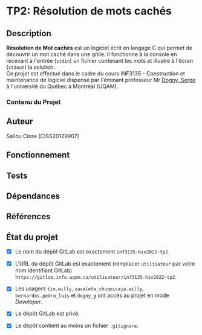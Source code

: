 # TP2: Résolution de mots cachés 
## Description
**Résolution de Mot cachés** est un logiciel écrit en langage C qui permet de découvrir un mot caché dans une grille.  Il fonctionne à la console en recevant à l'entrée (`stdin`) un fichier contenant les mots et illustre à l'écran (`stdout`) la solution. \
Ce projet est effectué dans le cadre du cours INF3135 - Construction et maintenance de logiciel dispensé par l'éminant professeur Mr [Dogny, Serge](https://gitlab.info.uqam.ca/dogny_g) à l'université du Québec à Montréal (UQAM).


### Contenu du Projet 


## Auteur 
Saliou Cisse (CISS20129907)

## Fonctionnement

## Tests 


## Dépendances 

## Références

## État du projet 

* [x] Le nom du dépôt GitLab est exactement `inf3135-hiv2022-tp2`. 
* [x] L'URL du dépôt GitLab est exactement (remplacer `utilisateur` par votre
  nom identifiant GitLab) `https://gitlab.info.uqam.ca/utilisateur/inf3135-hiv2022-tp2`.
  
* [x] Les usagers `tim.willy`, `zavaleta_chuquicaja.willy`, `bernardos.pedro_luis` et `dogny_g` ont accès au projet en mode *Developer*.
* [x] Le dépôt GitLab est privé.
* [x] Le dépôt contient au moins un fichier `.gitignore`.


